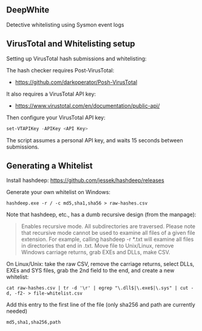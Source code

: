 ## DeepWhite

Detective whitelisting using Sysmon event logs

## VirusTotal and Whitelisting setup

Setting up VirusTotal hash submissions and whitelisting:

The hash checker requires Post-VirusTotal:

 - https://github.com/darkoperator/Posh-VirusTotal

It also requires a VirusTotal API key: 

 - https://www.virustotal.com/en/documentation/public-api/

Then configure your VirusTotal API key:
```powershell
set-VTAPIKey -APIKey <API Key>
```
The script assumes a personal API key, and waits 15 seconds between submissions.

## Generating a Whitelist

Install hashdeep: https://github.com/jessek/hashdeep/releases

Generate your own whitelist on Windows:

```
hashdeep.exe -r / -c md5,sha1,sha56 > raw-hashes.csv
```
Note that hashdeep, etc., has a dumb recursive design (from the manpage):

> Enables recursive mode. All subdirectories are traversed. Please note that recursive mode cannot be used to examine all files of a given file extension. For example, calling hashdeep -r *.txt will examine all files in directories that end in .txt. Move file to Unix/Linux, remove Windows carriage returns, grab EXEs and DLLs, make CSV.

On Linux/Unix: take the raw CSV, remove the carriage returns, select DLLs, EXEs and SYS files, grab the 2nd field to the end, and create a new whitelist:
```
cat raw-hashes.csv | tr -d '\r' | egrep "\.dll$|\.exe$|\.sys" | cut -d, -f2- > file-whitelist.csv
```

Add this entry to the first line of the file (only sha256 and path are currently needed)
```
md5,sha1,sha256,path
```

